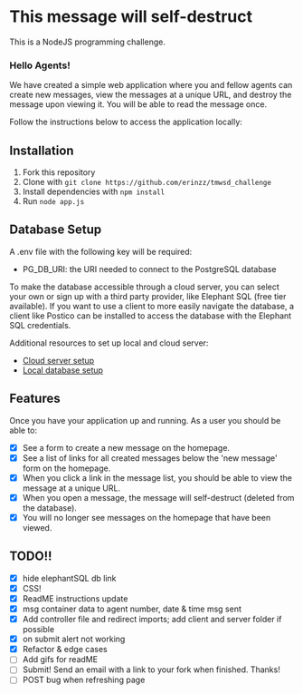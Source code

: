 # This message will self-destruct
This is a NodeJS programming challenge.


### Hello Agents!

We have created a simple web application where you and fellow agents can create new messages, view the messages at a unique URL, and destroy the message upon viewing it. You will be able to read the message once.

Follow the instructions below to access the application locally:

## Installation

1. Fork this repository
2. Clone with `git clone https://github.com/erinzz/tmwsd_challenge`
3. Install dependencies with `npm install`
4. Run `node app.js`


## Database Setup

A .env file with the following key will be required:

- PG_DB_URI: the URI needed to connect to the PostgreSQL database

To make the database accessible through a cloud server, you can select your own or sign up with a third party provider, like Elephant SQL (free tier available). If you want to use a client to more easily navigate the database, a client like Postico can be installed to access the database with the Elephant SQL credentials.

Additional resources to set up local and cloud server:
- [Cloud server setup](https://www.prisma.io/dataguide/postgresql/5-ways-to-host-postgresql)
- [Local database setup](https://www.prisma.io/dataguide/postgresql/setting-up-a-local-postgresql-database)


## Features

Once you have your application up and running. As a user you should be able to:

- [x] See a form to create a new message on the homepage.
- [x] See a list of links for all created messages below the 'new message' form on the homepage.
- [x] When you click a link in the message list, you should be able to view the message at a unique URL.
- [x] When you open a message, the message will self-destruct (deleted from the database).
- [x] You will no longer see messages on the homepage that have been viewed.

## TODO!!
- [x] hide elephantSQL db link
- [x] CSS!
- [x] ReadME instructions update
- [x] msg container data to agent number, date & time msg sent
- [x] Add controller file and redirect imports; add client and server folder if possible
- [x] on submit alert not working
- [x] Refactor & edge cases
- [ ] Add gifs for readME
- [ ] Submit! Send an email with a link to your fork when finished. Thanks!
- [ ] POST bug when refreshing page